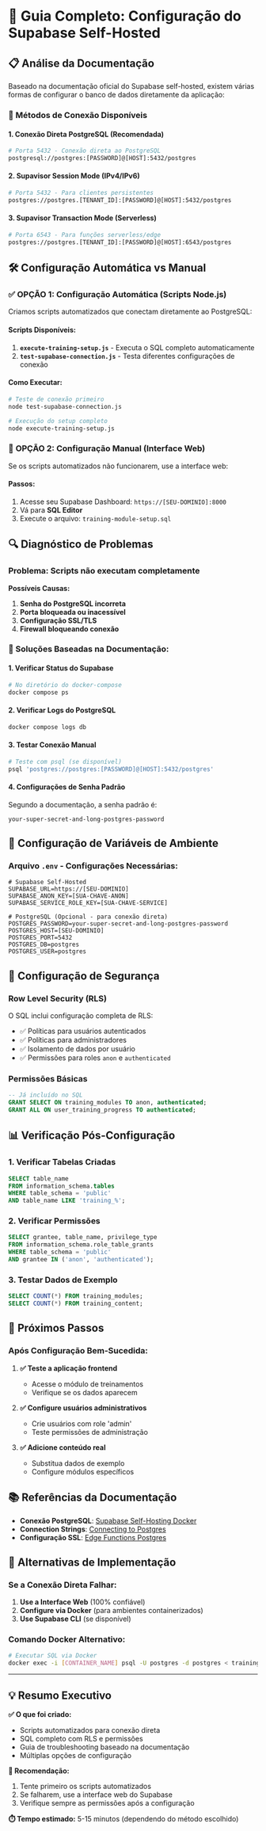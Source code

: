 # 🚀 Guia Completo: Configuração do Supabase Self-Hosted

## 📋 Análise da Documentação

Baseado na documentação oficial do Supabase self-hosted, existem várias formas de configurar o banco de dados diretamente da aplicação:

### 🔗 Métodos de Conexão Disponíveis

#### 1. **Conexão Direta PostgreSQL** (Recomendada)
```bash
# Porta 5432 - Conexão direta ao PostgreSQL
postgresql://postgres:[PASSWORD]@[HOST]:5432/postgres
```

#### 2. **Supavisor Session Mode** (IPv4/IPv6)
```bash
# Porta 5432 - Para clientes persistentes
postgres://postgres.[TENANT_ID]:[PASSWORD]@[HOST]:5432/postgres
```

#### 3. **Supavisor Transaction Mode** (Serverless)
```bash
# Porta 6543 - Para funções serverless/edge
postgres://postgres.[TENANT_ID]:[PASSWORD]@[HOST]:6543/postgres
```

## 🛠️ Configuração Automática vs Manual

### ✅ **OPÇÃO 1: Configuração Automática (Scripts Node.js)**

Criamos scripts automatizados que conectam diretamente ao PostgreSQL:

#### Scripts Disponíveis:
1. **`execute-training-setup.js`** - Executa o SQL completo automaticamente
2. **`test-supabase-connection.js`** - Testa diferentes configurações de conexão

#### Como Executar:
```bash
# Teste de conexão primeiro
node test-supabase-connection.js

# Execução do setup completo
node execute-training-setup.js
```

### 🔧 **OPÇÃO 2: Configuração Manual (Interface Web)**

Se os scripts automatizados não funcionarem, use a interface web:

#### Passos:
1. Acesse seu Supabase Dashboard: `https://[SEU-DOMINIO]:8000`
2. Vá para **SQL Editor**
3. Execute o arquivo: `training-module-setup.sql`

## 🔍 Diagnóstico de Problemas

### Problema: Scripts não executam completamente

**Possíveis Causas:**
1. **Senha do PostgreSQL incorreta**
2. **Porta bloqueada ou inacessível**
3. **Configuração SSL/TLS**
4. **Firewall bloqueando conexão**

### 🔧 Soluções Baseadas na Documentação:

#### 1. **Verificar Status do Supabase**
```bash
# No diretório do docker-compose
docker compose ps
```

#### 2. **Verificar Logs do PostgreSQL**
```bash
docker compose logs db
```

#### 3. **Testar Conexão Manual**
```bash
# Teste com psql (se disponível)
psql 'postgres://postgres:[PASSWORD]@[HOST]:5432/postgres'
```

#### 4. **Configurações de Senha Padrão**

Segundo a documentação, a senha padrão é:
```
your-super-secret-and-long-postgres-password
```

## 📝 Configuração de Variáveis de Ambiente

### Arquivo `.env` - Configurações Necessárias:

```env
# Supabase Self-Hosted
SUPABASE_URL=https://[SEU-DOMINIO]
SUPABASE_ANON_KEY=[SUA-CHAVE-ANON]
SUPABASE_SERVICE_ROLE_KEY=[SUA-CHAVE-SERVICE]

# PostgreSQL (Opcional - para conexão direta)
POSTGRES_PASSWORD=your-super-secret-and-long-postgres-password
POSTGRES_HOST=[SEU-DOMINIO]
POSTGRES_PORT=5432
POSTGRES_DB=postgres
POSTGRES_USER=postgres
```

## 🔐 Configuração de Segurança

### Row Level Security (RLS)

O SQL inclui configuração completa de RLS:
- ✅ Políticas para usuários autenticados
- ✅ Políticas para administradores
- ✅ Isolamento de dados por usuário
- ✅ Permissões para roles `anon` e `authenticated`

### Permissões Básicas
```sql
-- Já incluído no SQL
GRANT SELECT ON training_modules TO anon, authenticated;
GRANT ALL ON user_training_progress TO authenticated;
```

## 📊 Verificação Pós-Configuração

### 1. **Verificar Tabelas Criadas**
```sql
SELECT table_name 
FROM information_schema.tables 
WHERE table_schema = 'public' 
AND table_name LIKE 'training_%';
```

### 2. **Verificar Permissões**
```sql
SELECT grantee, table_name, privilege_type 
FROM information_schema.role_table_grants 
WHERE table_schema = 'public' 
AND grantee IN ('anon', 'authenticated');
```

### 3. **Testar Dados de Exemplo**
```sql
SELECT COUNT(*) FROM training_modules;
SELECT COUNT(*) FROM training_content;
```

## 🚀 Próximos Passos

### Após Configuração Bem-Sucedida:

1. **✅ Teste a aplicação frontend**
   - Acesse o módulo de treinamentos
   - Verifique se os dados aparecem

2. **✅ Configure usuários administrativos**
   - Crie usuários com role 'admin'
   - Teste permissões de administração

3. **✅ Adicione conteúdo real**
   - Substitua dados de exemplo
   - Configure módulos específicos

## 📚 Referências da Documentação

- **Conexão PostgreSQL**: [Supabase Self-Hosting Docker](https://supabase.com/docs/guides/self-hosting/docker#accessing-postgres)
- **Connection Strings**: [Connecting to Postgres](https://supabase.com/docs/guides/database/connecting-to-postgres)
- **Configuração SSL**: [Edge Functions Postgres](https://supabase.com/docs/guides/functions/connect-to-postgres)

## 🔄 Alternativas de Implementação

### Se a Conexão Direta Falhar:

1. **Use a Interface Web** (100% confiável)
2. **Configure via Docker** (para ambientes containerizados)
3. **Use Supabase CLI** (se disponível)

### Comando Docker Alternativo:
```bash
# Executar SQL via Docker
docker exec -i [CONTAINER_NAME] psql -U postgres -d postgres < training-module-setup.sql
```

---

## 💡 Resumo Executivo

**✅ O que foi criado:**
- Scripts automatizados para conexão direta
- SQL completo com RLS e permissões
- Guia de troubleshooting baseado na documentação
- Múltiplas opções de configuração

**🎯 Recomendação:**
1. Tente primeiro os scripts automatizados
2. Se falharem, use a interface web do Supabase
3. Verifique sempre as permissões após a configuração

**⏱️ Tempo estimado:** 5-15 minutos (dependendo do método escolhido)